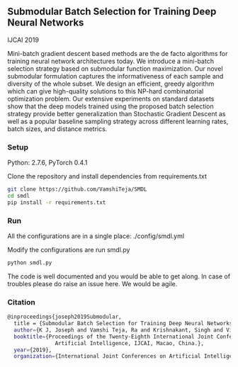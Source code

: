 ## Submodular Batch Selection for Training Deep Neural Networks

IJCAI 2019 

Mini-batch gradient descent based methods are the de facto algorithms for training neural network architectures today. We introduce a mini-batch selection strategy based on submodular function maximization. Our novel submodular formulation captures the informativeness of each sample and diversity of the whole subset. We design an efficient, greedy algorithm which can give high-quality solutions to this NP-hard combinatorial optimization problem. Our extensive experiments on standard datasets show that the deep models trained using the proposed batch selection strategy provide better generalization than Stochastic Gradient Descent as well as a popular baseline sampling strategy across different learning rates, batch sizes, and distance metrics.

### Setup
Python: 2.7.6, PyTorch 0.4.1

Clone the repository and install dependencies from requirements.txt
```bash
git clone https://github.com/VamshiTeja/SMDL
cd smdl
pip install -r requirements.txt
```

### Run

All the configurations are in a single place: ./config/smdl.yml

Modify the configurations are run smdl.py

```bash
python smdl.py
```

The code is well documented and you would be able to get along. In case of troubles please do raise an issue here. We would be agile.


### Citation

```bash
@inproceedings{joseph2019Submodular,
  title = {Submodular Batch Selection for Training Deep Neural Networks},
  author={K J, Joseph and Vamshi Teja, Ra and Krishnakant, Singh and Vineeth, N Balasubramanian},
  booktitle={Proceedings of the Twenty-Eighth International Joint Conference on
               Artificial Intelligence, IJCAI, Macao, China.},
  year={2019},
  organization={International Joint Conferences on Artificial Intelligence Organization}}
```